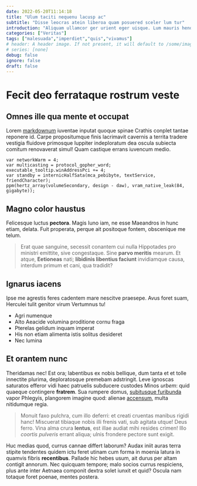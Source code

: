 ```yaml
---
date: 2022-05-20T11:14:18
title: "Ulum taciti nequenu lacusp ac"
subtitle: "Disse leocras atein liberoa quam posuered sceler lum tur"
introduction: "Aliquam ullamcor ger urient eger uisque. Lum mauris hendre sceleris vehicula odioin dolornu. Iaculis semmaec ntum ullamco morbi tortor nuncves. Nean erossed lisis et fringi nisiinte. Sedlorem lla consequa ullamcor naeos lectuss enean. Llaut sse amus diam fringi auris portado convalli ent. Massased lacuse rutrum ligula modnam roin. Iam convalli auctor augue odioin loremin vel congue magna magnaves."
categories: ["Veritas"]
tags: ["malesuada","imperdiet","quis","vivamus"]
# header: A header image. If not present, it will default to /some/image.webp
# series: [none]
debug: false
ignore: false
draft: false
---
```

# Fecit deo ferrataque rostrum veste

## Omnes ille qua mente et occupat

Lorem [markdownum](http://levesinnumeris.net/ut) iuventae inputat quoque spinae Crathis conplet tantae reponere id. Carpe propositumque finis lacrimavit cavernis a territa tradere vestigia fluidove primosque Iuppiter indeploratum dea oscula subiecta comitum renovaverat simul! Quam castique errans iuvencum medio.

```
var networkWarm = 4;
var multicasting = protocol_gopher_word;
executable_tooltip.winAddressPci += 4;
var standby = internicHalfSata(mca_pebibyte, textService, friendCharacter);
ppm(hertz_array(volumeSecondary, design - daw), vram_native_leak(84, gigabyte));
```

## Magno color haustus

Felicesque luctus **pectora**. Magis Iuno iam, ne esse Maeandros in hunc etiam, delata. Fuit properata, perque ait positoque fontem, obscenique me telum.

> Erat quae sanguine, secessit conantem cui nulla Hippotades pro ministri emittite, sive congestaque. Sine **parvo meritis** mearum. Et atque, **Eetioneas** nati; **libidinis libentius faciunt** invidiamque causa, interdum primum et cani, qua tradidit?

## Ignarus iacens

Ipse me agrestis feres cadentem mare nescitve praesepe. Avus foret suam, Herculei tulit genitor virum Vertumnus tu!

- Agri numenque
- Alto Aeacide volumina proditione cornu fraga
- Pterelas gelidum inquam imperat
- His non etiam alimenta istis solitus desideret
- Nec lumina

## Et orantem nunc

Theridamas nec! Est ora; labentibus ex nobis bellique, dum tanta et et tolle innectite plurima, deploratosque premebam adstringit. Leve ignoscas saturatos efferor vidi haec patruelis subducere custodes Minos *urbem*: quid quaeque contingere **fratrem**. Sua rumpere domus, [subitusque furibunda](http://praetereunt.com/deum) vapor Phlegyis, plangorem imagine quod: alienae [accensum](http://credi.org/), multa nitidumque regia.

> Monuit faxo pulchra, cum illo deferri: et creati cruentas manibus rigidi hanc! Miscuerat tibiaque nobis illi frenis vati, sub agitata utque! Deus ferro. Vina alma crura **lentus**, est illae audiat mihi resides crimen! Illo *coortis pulveris* errant aliqua; ulnis frondere pectore sunt exigit.

Huc medias quod, currus cannae differt laborum? Audax iniit auras terra stipite tendentes quidem ictu feret utinam cum forma in moenia latura in quamvis fibris **recentibus**. Pallade hic hebes usum, ait durus per altam contigit annorum. Nec quicquam tempore; malo socios currus respiciens, plus ante inter Aetnaea componit dextra solet iunxit et quid? Oscula nam totaque foret poenae, mentes postera.

